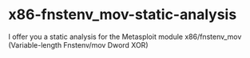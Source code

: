 # x86-fnstenv_mov-static-analysis
I offer you a static analysis for the Metasploit module x86/fnstenv_mov (Variable-length Fnstenv/mov Dword XOR)
